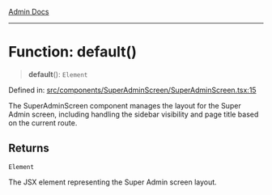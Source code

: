 [Admin Docs](/)

***

# Function: default()

> **default**(): `Element`

Defined in: [src/components/SuperAdminScreen/SuperAdminScreen.tsx:15](https://github.com/Aad1tya27/talawa-admin/blob/dd4a08e622d0fa38bcf9758a530e8cdf917dbac8/src/components/SuperAdminScreen/SuperAdminScreen.tsx#L15)

The SuperAdminScreen component manages the layout for the Super Admin screen,
including handling the sidebar visibility and page title based on the current route.

## Returns

`Element`

The JSX element representing the Super Admin screen layout.
